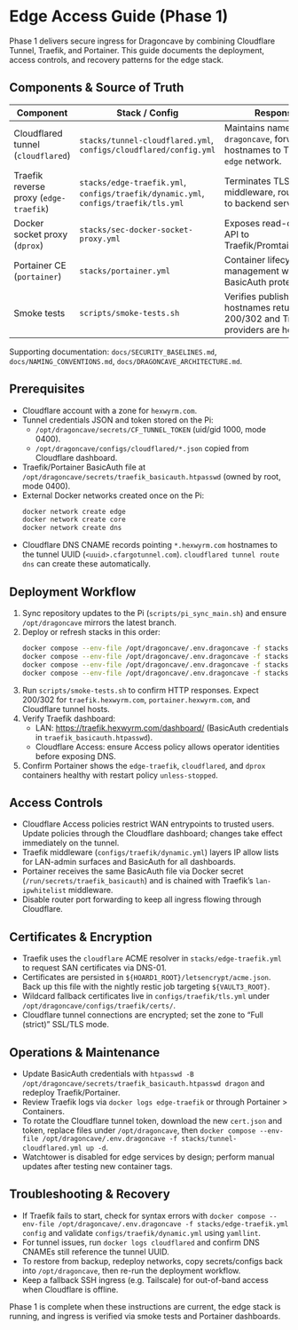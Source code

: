 # Edge Access Guide (Phase 1)

Phase 1 delivers secure ingress for Dragoncave by combining Cloudflare Tunnel, Traefik, and Portainer. This guide documents the deployment, access controls, and recovery patterns for the edge stack.

## Components & Source of Truth
| Component | Stack / Config | Responsibility |
| --- | --- | --- |
| Cloudflared tunnel (`cloudflared`) | `stacks/tunnel-cloudflared.yml`, `configs/cloudflared/config.yml` | Maintains named tunnel `dragoncave`, forwards hostnames to Traefik on the `edge` network. |
| Traefik reverse proxy (`edge-traefik`) | `stacks/edge-traefik.yml`, `configs/traefik/dynamic.yml`, `configs/traefik/tls.yml` | Terminates TLS, enforces middleware, routes requests to backend services. |
| Docker socket proxy (`dprox`) | `stacks/sec-docker-socket-proxy.yml` | Exposes read-only Docker API to Traefik/Promtail/Watchtower. |
| Portainer CE (`portainer`) | `stacks/portainer.yml` | Container lifecycle management with Traefik + BasicAuth protection. |
| Smoke tests | `scripts/smoke-tests.sh` | Verifies published hostnames return HTTP 200/302 and Traefik providers are healthy. |

Supporting documentation: `docs/SECURITY_BASELINES.md`, `docs/NAMING_CONVENTIONS.md`, `docs/DRAGONCAVE_ARCHITECTURE.md`.

## Prerequisites
- Cloudflare account with a zone for `hexwyrm.com`.
- Tunnel credentials JSON and token stored on the Pi:
  - `/opt/dragoncave/secrets/CF_TUNNEL_TOKEN` (uid/gid 1000, mode 0400).
  - `/opt/dragoncave/configs/cloudflared/*.json` copied from Cloudflare dashboard.
- Traefik/Portainer BasicAuth file at `/opt/dragoncave/secrets/traefik_basicauth.htpasswd` (owned by root, mode 0400).
- External Docker networks created once on the Pi:
  ```bash
  docker network create edge
  docker network create core
  docker network create dns
  ```
- Cloudflare DNS CNAME records pointing `*.hexwyrm.com` hostnames to the tunnel UUID (`<uuid>.cfargotunnel.com`). `cloudflared tunnel route dns` can create these automatically.

## Deployment Workflow
1. Sync repository updates to the Pi (`scripts/pi_sync_main.sh`) and ensure `/opt/dragoncave` mirrors the latest branch.
2. Deploy or refresh stacks in this order:
   ```bash
   docker compose --env-file /opt/dragoncave/.env.dragoncave -f stacks/sec-docker-socket-proxy.yml up -d
   docker compose --env-file /opt/dragoncave/.env.dragoncave -f stacks/edge-traefik.yml up -d
   docker compose --env-file /opt/dragoncave/.env.dragoncave -f stacks/tunnel-cloudflared.yml up -d
   docker compose --env-file /opt/dragoncave/.env.dragoncave -f stacks/portainer.yml up -d
   ```
3. Run `scripts/smoke-tests.sh` to confirm HTTP responses. Expect 200/302 for `traefik.hexwyrm.com`, `portainer.hexwyrm.com`, and Cloudflare tunnel hosts.
4. Verify Traefik dashboard:
   - LAN: https://traefik.hexwyrm.com/dashboard/ (BasicAuth credentials in `traefik_basicauth.htpasswd`).
   - Cloudflare Access: ensure Access policy allows operator identities before exposing DNS.
5. Confirm Portainer shows the `edge-traefik`, `cloudflared`, and `dprox` containers healthy with restart policy `unless-stopped`.

## Access Controls
- Cloudflare Access policies restrict WAN entrypoints to trusted users. Update policies through the Cloudflare dashboard; changes take effect immediately on the tunnel.
- Traefik middleware (`configs/traefik/dynamic.yml`) layers IP allow lists for LAN-admin surfaces and BasicAuth for all dashboards.
- Portainer receives the same BasicAuth file via Docker secret (`/run/secrets/traefik_basicauth`) and is chained with Traefik’s `lan-ipwhitelist` middleware.
- Disable router port forwarding to keep all ingress flowing through Cloudflare.

## Certificates & Encryption
- Traefik uses the `cloudflare` ACME resolver in `stacks/edge-traefik.yml` to request SAN certificates via DNS-01.
- Certificates are persisted in `${HOARD1_ROOT}/letsencrypt/acme.json`. Back up this file with the nightly restic job targeting `${VAULT3_ROOT}`.
- Wildcard fallback certificates live in `configs/traefik/tls.yml` under `/opt/dragoncave/configs/traefik/certs/`.
- Cloudflare tunnel connections are encrypted; set the zone to “Full (strict)” SSL/TLS mode.

## Operations & Maintenance
- Update BasicAuth credentials with `htpasswd -B /opt/dragoncave/secrets/traefik_basicauth.htpasswd dragon` and redeploy Traefik/Portainer.
- Review Traefik logs via `docker logs edge-traefik` or through Portainer > Containers.
- To rotate the Cloudflare tunnel token, download the new `cert.json` and token, replace files under `/opt/dragoncave`, then `docker compose --env-file /opt/dragoncave/.env.dragoncave -f stacks/tunnel-cloudflared.yml up -d`.
- Watchtower is disabled for edge services by design; perform manual updates after testing new container tags.

## Troubleshooting & Recovery
- If Traefik fails to start, check for syntax errors with `docker compose --env-file /opt/dragoncave/.env.dragoncave -f stacks/edge-traefik.yml config` and validate `configs/traefik/dynamic.yml` using `yamllint`.
- For tunnel issues, run `docker logs cloudflared` and confirm DNS CNAMEs still reference the tunnel UUID.
- To restore from backup, redeploy networks, copy secrets/configs back into `/opt/dragoncave`, then re-run the deployment workflow.
- Keep a fallback SSH ingress (e.g. Tailscale) for out-of-band access when Cloudflare is offline.

Phase 1 is complete when these instructions are current, the edge stack is running, and ingress is verified via smoke tests and Portainer dashboards.
